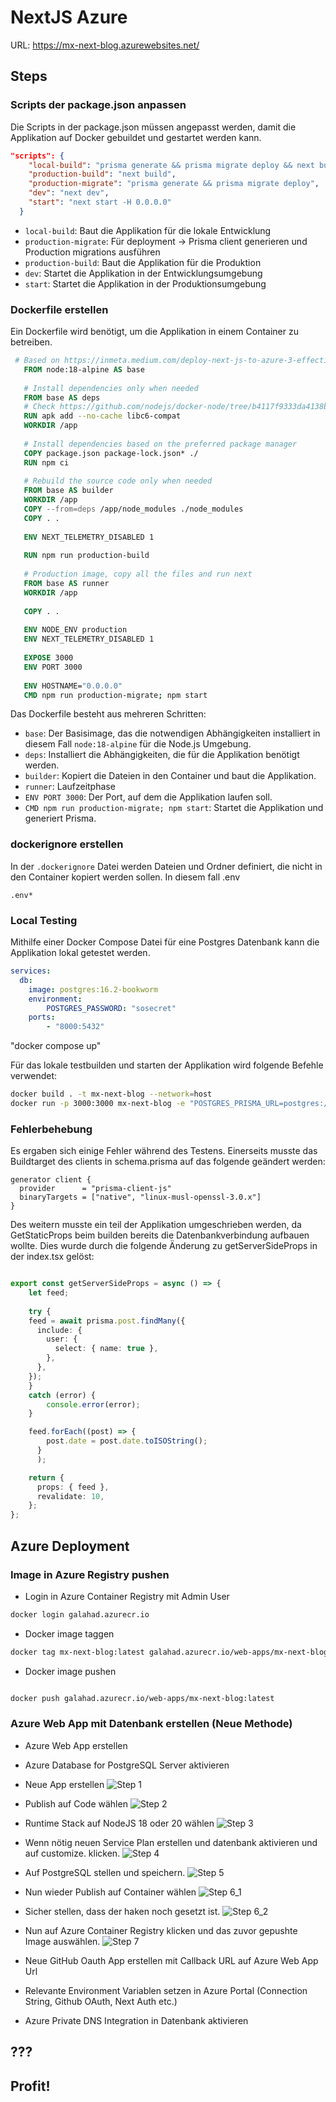 # NextJS Azure

URL: https://mx-next-blog.azurewebsites.net/

## Steps

### Scripts der package.json anpassen

Die Scripts in der package.json müssen angepasst werden, damit die Applikation auf Docker gebuildet und gestartet werden kann.

```json
"scripts": {
    "local-build": "prisma generate && prisma migrate deploy && next build",
    "production-build": "next build",
    "production-migrate": "prisma generate && prisma migrate deploy",
    "dev": "next dev",
    "start": "next start -H 0.0.0.0"
  }
```

- `local-build`: Baut die Applikation für die lokale Entwicklung
- `production-migrate`: Für deployment -> Prisma client generieren und Production migrations ausführen
- `production-build`: Baut die Applikation für die Produktion
- `dev`: Startet die Applikation in der Entwicklungsumgebung
- `start`: Startet die Applikation in der Produktionsumgebung

### Dockerfile erstellen

Ein Dockerfile wird benötigt, um die Applikation in einem Container zu betreiben.

```Dockerfile
 # Based on https://inmeta.medium.com/deploy-next-js-to-azure-3-effective-strategies-for-modern-developers-86a41c0f9d92
   FROM node:18-alpine AS base
   
   # Install dependencies only when needed
   FROM base AS deps
   # Check https://github.com/nodejs/docker-node/tree/b4117f9333da4138b03a546ec926ef50a31506c3#nodealpine to understand why libc6-compat might be needed.
   RUN apk add --no-cache libc6-compat
   WORKDIR /app
   
   # Install dependencies based on the preferred package manager
   COPY package.json package-lock.json* ./
   RUN npm ci
   
   # Rebuild the source code only when needed
   FROM base AS builder
   WORKDIR /app
   COPY --from=deps /app/node_modules ./node_modules
   COPY . .
   
   ENV NEXT_TELEMETRY_DISABLED 1
   
   RUN npm run production-build
   
   # Production image, copy all the files and run next
   FROM base AS runner
   WORKDIR /app
   
   COPY . .
   
   ENV NODE_ENV production
   ENV NEXT_TELEMETRY_DISABLED 1
   
   EXPOSE 3000
   ENV PORT 3000
   
   ENV HOSTNAME="0.0.0.0"
   CMD npm run production-migrate; npm start
   ```
Das Dockerfile besteht aus mehreren Schritten:

- `base`: Der Basisimage, das die notwendigen Abhängigkeiten installiert in diesem Fall `node:18-alpine` für die Node.js Umgebung.
- `deps`: Installiert die Abhängigkeiten, die für die Applikation benötigt werden.
- `builder`: Kopiert die Dateien in den Container und baut die Applikation.
- `runner`: Laufzeitphase
- `ENV PORT 3000`: Der Port, auf dem die Applikation laufen soll.
- `CMD npm run production-migrate; npm start`: Startet die Applikation und generiert Prisma.

### dockerignore erstellen

In der `.dockerignore` Datei werden Dateien und Ordner definiert, die nicht in den Container kopiert werden sollen. In diesem fall .env

```
.env*

```

### Local Testing

Mithilfe einer Docker Compose Datei für eine Postgres Datenbank kann die Applikation lokal getestet werden.

```yaml
services:
  db:
    image: postgres:16.2-bookworm
    environment:
        POSTGRES_PASSWORD: "sosecret"
    ports:
        - "8000:5432"
```

"docker compose up" 

Für das lokale testbuilden und starten der Applikation wird folgende Befehle verwendet:

```bash
docker build . -t mx-next-blog --network=host
docker run -p 3000:3000 mx-next-blog -e "POSTGRES_PRISMA_URL=postgres://postgres:sosecret@localhost:8000/postgres" --network=host
```

### Fehlerbehebung

Es ergaben sich einige Fehler während des Testens. Einerseits musste das Buildtarget des clients in schema.prisma auf das folgende geändert werden:

```prisma
generator client {
  provider      = "prisma-client-js"
  binaryTargets = ["native", "linux-musl-openssl-3.0.x"]
}
```

Des weitern musste ein teil der Applikation umgeschrieben werden, da GetStaticProps beim builden bereits die Datenbankverbindung aufbauen wollte. Dies wurde durch die folgende Änderung zu getServerSideProps in der index.tsx gelöst:

```typescript

export const getServerSideProps = async () => {
    let feed;
    
    try {
    feed = await prisma.post.findMany({
      include: {
        user: {
          select: { name: true },
        },
      },
    });
    }
    catch (error) {
        console.error(error);
    }

    feed.forEach((post) => {
        post.date = post.date.toISOString();
      }
      );

    return {
      props: { feed },
      revalidate: 10,
    };
};

```

## Azure Deployment

### Image in Azure Registry pushen

- Login in Azure Container Registry mit Admin User

```bash
docker login galahad.azurecr.io
```
- Docker image taggen

```bash
docker tag mx-next-blog:latest galahad.azurecr.io/web-apps/mx-next-blog:latest
```

- Docker image pushen

```bash

docker push galahad.azurecr.io/web-apps/mx-next-blog:latest
```

### Azure Web App mit Datenbank erstellen (Neue Methode)
- Azure Web App erstellen
- Azure Database for PostgreSQL Server aktivieren

- Neue App erstellen
![Step 1](./1.png)
- Publish auf Code wählen
![Step 2](./2.png)
- Runtime Stack auf NodeJS 18 oder 20 wählen
![Step 3](./3.png)
- Wenn nötig neuen Service Plan erstellen und datenbank aktivieren und auf customize. klicken.
![Step 4](./4.png)
- Auf PostgreSQL stellen und speichern.
![Step 5](./5.png)
- Nun wieder Publish auf Container wählen
![Step 6_1](./6_1.png)
- Sicher stellen, dass der haken noch gesetzt ist.
![Step 6_2](./6_2.png)
- Nun auf Azure Container Registry klicken und das zuvor gepushte Image auswählen.
![Step 7](./7.png)

- Neue GitHub Oauth App erstellen mit Callback URL auf Azure Web App Url
- Relevante Environment Variablen setzen in Azure Portal (Connection String, Github OAuth, Next Auth etc.)
- Azure Private DNS Integration in Datenbank aktivieren

## ???
## Profit!